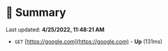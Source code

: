 # 📖 Summary
Last updated: **4/25/2022, 11:48:21 AM**

- `GET` [https://google.com](https://google.com) - **Up** (131ms)
